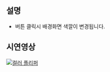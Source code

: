 ## 설명

- 버튼 클릭시 배경화면 색깔이 변경됩니다.

## 시연영상

[![컬러 플리퍼](https://img.youtube.com/vi/hQhNIbneS-8/0.jpg)](https://www.youtube.com/watch?v=hQhNIbneS-8)
